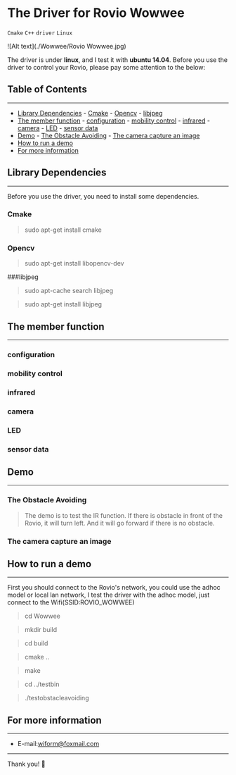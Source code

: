 # The Driver for Rovio Wowwee
`Cmake` `C++` `driver` `Linux`

![Alt text](./Wowwee/Rovio Wowwee.jpg)

The driver is under **linux**, and I test it with **ubuntu 14.04**. Before you use the driver to control your Rovio, please pay some attention to the below:

## Table of Contents 
-------------------
- [Library Dependencies](#library-dependencies)
      - [Cmake](#cmake)
      - [Opencv](#opencv)
      - [libjpeg](#libjpeg)
- [The member function](#the-member-function)
      - [configuration](#configuration)
      - [mobility control](#mobility-control)
      - [infrared](#infrared)
      - [camera](#camera)
      - [LED](#led)
      - [sensor data](#sensor-data)
- [Demo](#demo)
      - [The Obstacle Avoiding](#the-obstacle-avoiding)
      - [The camera capture an image](#the-camera-capture-an-image)
- [How to run a demo](#how-to-run-a-demo)
- [For more information](#for-more-information)

## Library Dependencies
----------------------

Before you use the driver, you need to install some dependencies.

### Cmake 
> sudo apt-get install cmake

### Opencv
>sudo apt-get install libopencv-dev

###libjpeg

>sudo apt-cache search libjpeg

>sudo apt-get install libjpeg




## The member function 
-------------------

### configuration

### mobility control

### infrared

### camera

### LED

### sensor data


## Demo
-------------------
### The Obstacle Avoiding
>The demo is to test the IR function. If there is obstacle in front of the Rovio, it will turn left. And it will go forward if there is no obstacle. 

### The camera capture an image


## How to run a demo
-------------------
First you should connect to the Rovio's network, you could use the adhoc model or local lan network, I test the driver with the adhoc model, just  connect to the Wifi(SSID:ROVIO_WOWWEE)

>cd Wowwee

>mkdir build

>cd build

>cmake ..

>make

>cd ../testbin

>./testobstacleavoiding



## For more information
-------------------
- E-mail:[wiform@foxmail.com](wiform@foxmail.com)

---------
Thank you!
:panda_face:



